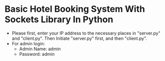 # Basic Hotel Booking System With Sockets Library In Python
* Please first, enter your IP address to the necessary places in "server.py" and "client.py". Then Initiate "server.py" first, and then "client.py".
* For admin login: 
  *   Admin Name: admin
  *   Password: admin
